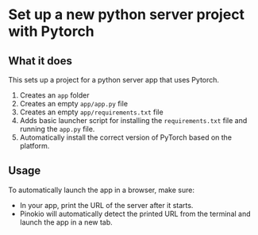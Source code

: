 # Set up a new python server project with Pytorch

## What it does

This sets up a project for a python server app that uses Pytorch.

1. Creates an `app` folder
2. Creates an empty `app/app.py` file
3. Creates an empty `app/requirements.txt` file
4. Adds basic launcher script for installing the `requirements.txt` file and running the `app.py` file.
5. Automatically install the correct version of PyTorch based on the platform.

## Usage

To automatically launch the app in a browser, make sure:

- In your app, print the URL of the server after it starts.
- Pinokio will automatically detect the printed URL from the terminal and launch the app in a new tab.
